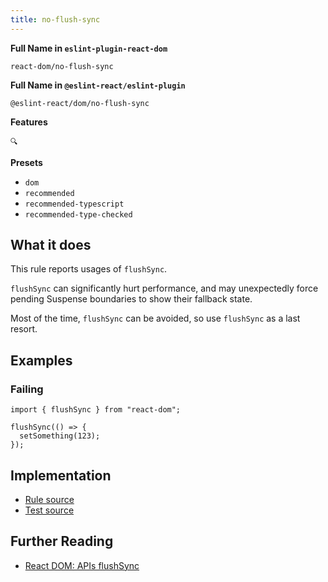 ```yaml
---
title: no-flush-sync
---
```


**Full Name in `eslint-plugin-react-dom`**

```plain copy
react-dom/no-flush-sync
```

**Full Name in `@eslint-react/eslint-plugin`**

```plain copy
@eslint-react/dom/no-flush-sync
```

**Features**

`🔍`

**Presets**

- `dom`
- `recommended`
- `recommended-typescript`
- `recommended-type-checked`

## What it does

This rule reports usages of `flushSync`.

`flushSync` can significantly hurt performance, and may unexpectedly force pending Suspense boundaries to show their fallback state.

Most of the time, `flushSync` can be avoided, so use `flushSync` as a last resort.

## Examples

### Failing

```tsx
import { flushSync } from "react-dom";

flushSync(() => {
  setSomething(123);
});
```

## Implementation

- [Rule source](https://github.com/Rel1cx/eslint-react/tree/main/packages/plugins/eslint-plugin-react-dom/src/rules/no-flush-sync.ts)
- [Test source](https://github.com/Rel1cx/eslint-react/tree/main/packages/plugins/eslint-plugin-react-dom/src/rules/no-flush-sync.spec.ts)

## Further Reading

- [React DOM: APIs flushSync](https://react.dev/reference/react-dom/flushSync)
